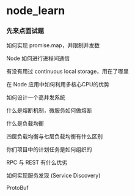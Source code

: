 # node_learn

### 先来点面试题

如何实现 promise.map，并限制并发数

Node 如何进行进程间通信

有没有用过 continuous local storage，用在了哪里

在 Node 应用中如何利用多核心CPU的优势

如何设计一个高并发系统

什么是熔断机制，微服务如何做熔断

什么是负载均衡

四层负载均衡与七层负载均衡有什么区别

你们项目中的计划任务是如何组织的

RPC 与 REST 有什么优劣

如何实现服务发现 (Service Discovery)

ProtoBuf
